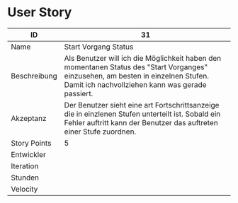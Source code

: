 # User Story

|ID          |31|
|-|-|
|Name        |Start Vorgang Status|
|Beschreibung|Als Benutzer will ich die Möglichkeit haben den momentanen Status des "Start Vorganges" einzusehen, am besten in einzelnen Stufen. Damit ich nachvollziehen kann was gerade passiert.|
|Akzeptanz   |Der Benutzer sieht eine art Fortschrittsanzeige die in einzlenen Stufen unterteilt ist. Sobald ein Fehler auftritt kann der Benutzer das auftreten einer Stufe zuordnen.|
|Story Points|5|
|Entwickler  ||
|Iteration   ||
|Stunden     ||
|Velocity    ||
